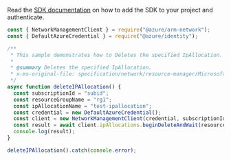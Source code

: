 Read the [SDK documentation](https://github.com/Azure/azure-sdk-for-js/blob/%40azure%2Farm-network_27.0.0/sdk/network/arm-network/README.md) on how to add the SDK to your project and authenticate.

```javascript
const { NetworkManagementClient } = require("@azure/arm-network");
const { DefaultAzureCredential } = require("@azure/identity");

/**
 * This sample demonstrates how to Deletes the specified IpAllocation.
 *
 * @summary Deletes the specified IpAllocation.
 * x-ms-original-file: specification/network/resource-manager/Microsoft.Network/stable/2021-05-01/examples/IpAllocationDelete.json
 */
async function deleteIPAllocation() {
  const subscriptionId = "subid";
  const resourceGroupName = "rg1";
  const ipAllocationName = "test-ipallocation";
  const credential = new DefaultAzureCredential();
  const client = new NetworkManagementClient(credential, subscriptionId);
  const result = await client.ipAllocations.beginDeleteAndWait(resourceGroupName, ipAllocationName);
  console.log(result);
}

deleteIPAllocation().catch(console.error);
```
